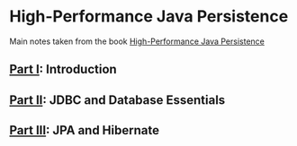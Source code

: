 # High-Performance Java Persistence

Main notes taken from the book [High-Performance Java Persistence](https://vladmihalcea.com/books/high-performance-java-persistence/)

## [Part I](Chapter01): Introduction

## [Part II](Chapter02): JDBC and Database Essentials

## [Part III](Chapter03): JPA and Hibernate
